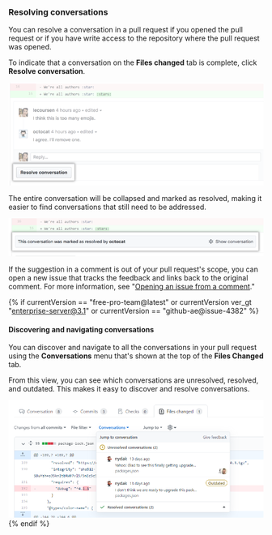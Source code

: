 ### Resolving conversations

You can resolve a conversation in a pull request if you opened the pull request or if you have write access to the repository where the pull request was opened.

To indicate that a conversation on the **Files changed** tab is complete, click **Resolve conversation**.

![Pull request conversation with Resolve conversation button](/assets/images/help/pull_requests/conversation-with-resolve-button.png)

The entire conversation will be collapsed and marked as resolved, making it easier to find conversations that still need to be addressed.

![Resolved conversation](/assets/images/help/pull_requests/resolved-conversation.png)

If the suggestion in a comment is out of your pull request's scope, you can open a new issue that tracks the feedback and links back to the original comment. For more information, see "[Opening an issue from a comment](/github/managing-your-work-on-github/opening-an-issue-from-a-comment)."

{% if currentVersion == "free-pro-team@latest" or currentVersion ver_gt "enterprise-server@3.1" or currentVersion == "github-ae@issue-4382" %}
#### Discovering and navigating conversations

You can discover and navigate to all the conversations in your pull request using the **Conversations** menu that's shown at the top of the **Files Changed** tab.

From this view, you can see which conversations are unresolved, resolved, and outdated. This makes it easy to discover and resolve conversations.

![Showing the conversations menu](/assets/images/help/pull_requests/conversations-menu.png)
{% endif %}
